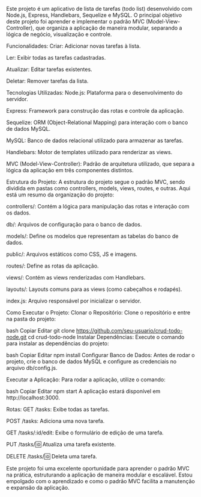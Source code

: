 Este projeto é um aplicativo de lista de tarefas (todo list) desenvolvido com Node.js, Express, Handlebars, Sequelize e MySQL. O principal objetivo deste projeto foi aprender e implementar o padrão MVC (Model-View-Controller), que organiza a aplicação de maneira modular, separando a lógica de negócio, visualização e controle.

Funcionalidades:
Criar: Adicionar novas tarefas à lista.

Ler: Exibir todas as tarefas cadastradas.

Atualizar: Editar tarefas existentes.

Deletar: Remover tarefas da lista.

Tecnologias Utilizadas:
Node.js: Plataforma para o desenvolvimento do servidor.

Express: Framework para construção das rotas e controle da aplicação.

Sequelize: ORM (Object-Relational Mapping) para interação com o banco de dados MySQL.

MySQL: Banco de dados relacional utilizado para armazenar as tarefas.

Handlebars: Motor de templates utilizado para renderizar as views.

MVC (Model-View-Controller): Padrão de arquitetura utilizado, que separa a lógica da aplicação em três componentes distintos.

Estrutura do Projeto:
A estrutura do projeto segue o padrão MVC, sendo dividida em pastas como controllers, models, views, routes, e outras. Aqui está um resumo da organização do projeto:

controllers/: Contém a lógica para manipulação das rotas e interação com os dados.

db/: Arquivos de configuração para o banco de dados.

models/: Define os modelos que representam as tabelas do banco de dados.

public/: Arquivos estáticos como CSS, JS e imagens.

routes/: Define as rotas da aplicação.

views/: Contém as views renderizadas com Handlebars.

layouts/: Layouts comuns para as views (como cabeçalhos e rodapés).

index.js: Arquivo responsável por inicializar o servidor.

Como Executar o Projeto:
Clonar o Repositório: Clone o repositório e entre na pasta do projeto:

bash
Copiar
Editar
git clone https://github.com/seu-usuario/crud-todo-node.git
cd crud-todo-node
Instalar Dependências: Execute o comando para instalar as dependências do projeto:

bash
Copiar
Editar
npm install
Configurar Banco de Dados: Antes de rodar o projeto, crie o banco de dados MySQL e configure as credenciais no arquivo db/config.js.

Executar a Aplicação: Para rodar a aplicação, utilize o comando:

bash
Copiar
Editar
npm start
A aplicação estará disponível em http://localhost:3000.

Rotas:
GET /tasks: Exibe todas as tarefas.

POST /tasks: Adiciona uma nova tarefa.

GET /tasks/:id/edit: Exibe o formulário de edição de uma tarefa.

PUT /tasks/:id: Atualiza uma tarefa existente.

DELETE /tasks/:id: Deleta uma tarefa.

Este projeto foi uma excelente oportunidade para aprender o padrão MVC na prática, estruturando a aplicação de maneira modular e escalável. Estou empolgado com o aprendizado e como o padrão MVC facilita a manutenção e expansão da aplicação.








